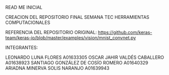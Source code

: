 READ ME INICIAL

CREACION DEL REPOSITORIO FINAL SEMANA TEC HERRAMIENTAS COMPUTACIONALES

REFERENCIA DEL REPOSITORIO ORIGINAL: https://github.com/keras-team/keras-io/blob/master/examples/vision/mnist_convnet.py

INTEGRANTES:

LEONARDO LUNA FLORES A01633305
OSCAR JAHIR VALDÉS CABALLERO A01638923
SANTIAGO GONZÁLEZ DE COSÍO ROMERO A01640329 
ARIADNA MINERVA SOLIS NARANJO A01639943
